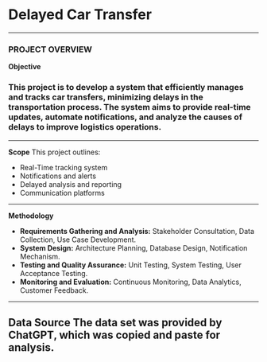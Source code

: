 # Delayed Car Transfer
---
### PROJECT OVERVIEW
**Objective**
### This project is to develop a system that efficiently manages and tracks car transfers, minimizing delays in the transportation process. The system aims to provide real-time updates, automate notifications, and analyze the causes of delays to improve logistics operations.
---
**Scope**
This project outlines:
  + Real-Time tracking system
  + Notifications and alerts
  + Delayed analysis and reporting
  + Communication platforms
---
**Methodology**
  + **Requirements Gathering and Analysis:** Stakeholder Consultation, Data Collection, Use Case Development.
  + **System Design:** Architecture Planning, Database Design, Notification Mechanism.
  + **Testing and Quality Assurance:** Unit Testing, System Testing, User Acceptance Testing.
  + **Monitoring and Evaluation:** Continuous Monitoring, Data Analytics, Customer Feedback.
---
**Data Source**
The data set was provided by ChatGPT, which was copied and paste for analysis.
---



